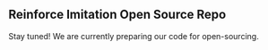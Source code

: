## Reinforce Imitation Open Source Repo
Stay tuned! We are currently preparing our code for open-sourcing. 
